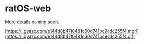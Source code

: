 # ratOS-web

More details coming soon.


[https://i.gyazo.com/e144d8b47f0481c60d741bc9ddc255f4.mp4](https://i.gyazo.com/e144d8b47f0481c60d741bc9ddc255f4.gif)
